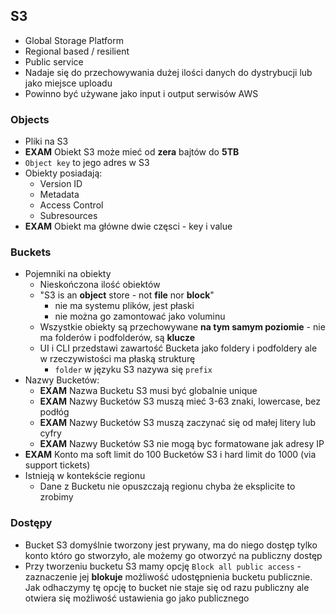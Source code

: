 ## S3

- Global Storage Platform
- Regional based / resilient
- Public service
- Nadaje się do przechowywania dużej ilości danych do dystrybucji lub jako miejsce uploadu
- Powinno być używane jako input i output serwisów AWS

### Objects
- Pliki na S3
- **EXAM** Obiekt S3 może mieć od __zera__ bajtów do __5TB__
- `Object key` to jego adres w S3
- Obiekty posiadają:
	-	Version ID
	- Metadata
	- Access Control
	- Subresources
- **EXAM** Obiekt ma główne dwie częsci - key i value

### Buckets
- Pojemniki na obiekty
	- Nieskończona ilość obiektów
	- "S3 is an __object__ store - not __file__ nor __block__"
		- nie ma systemu plików, jest płaski
		- nie można go zamontować jako voluminu
	- Wszystkie obiekty są przechowywane __na tym samym poziomie__ - nie ma folderów i podfolderów, są __klucze__
	- UI i CLI przedstawi zawartość Bucketa jako foldery i podfoldery ale w rzeczywistości ma płaską strukturę
		- `folder` w języku S3 nazywa się `prefix`
- Nazwy Bucketów:
	- **EXAM** Nazwa Bucketu S3 musi być globalnie unique
	- **EXAM** Nazwy Bucketów S3 muszą mieć 3-63 znaki, lowercase, bez podłóg
	- **EXAM** Nazwy Bucketów S3 muszą zaczynać się od małej litery lub cyfry
	- **EXAM** Nazwy Bucketów S3 nie mogą byc formatowane jak adresy IP
- **EXAM** Konto ma soft limit do 100 Bucketów S3 i hard limit do 1000 (via support tickets)
- Istnieją w kontekście regionu
	-	Dane z Bucketu nie opuszczają regionu chyba że eksplicite to zrobimy

### Dostępy
- Bucket S3 domyślnie tworzony jest prywany, ma do niego dostęp tylko konto któro go stworzyło, ale możemy go otworzyć na publiczny dostęp
- Przy tworzeniu bucketu S3 mamy opcję `Block all public access` - zaznaczenie jej __blokuje__ możliwość udostępnienia bucketu publicznie. Jak odhaczymy tę opcję to bucket nie staje się od razu publiczny ale otwiera się możliwość ustawienia go jako publicznego
